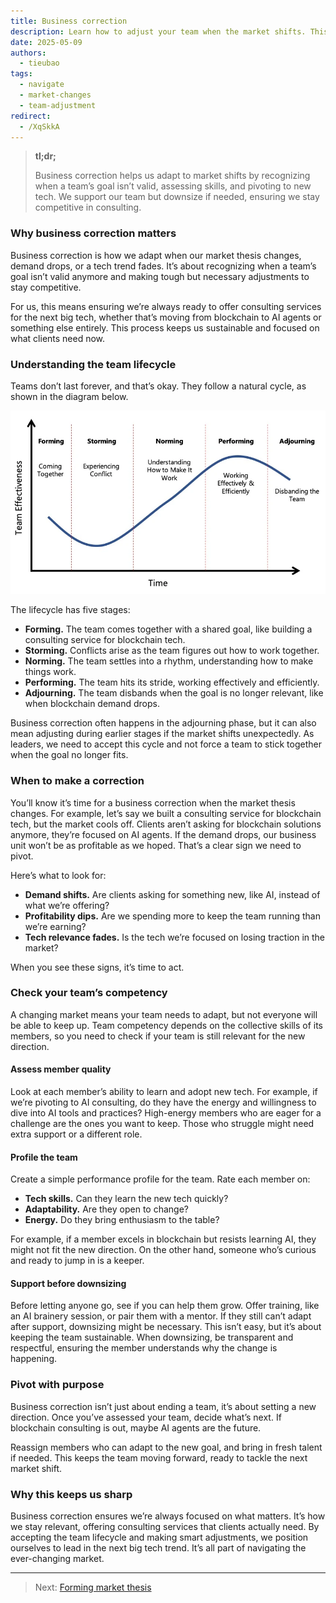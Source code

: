 ```yaml
---
title: Business correction
description: Learn how to adjust your team when the market shifts. This guide helps you assess competency, pivot goals, and keep your consulting service competitive.
date: 2025-05-09
authors:
  - tieubao
tags:
  - navigate
  - market-changes
  - team-adjustment
redirect:
  - /XqSkkA
---
```


> **tl;dr;**
>
> Business correction helps us adapt to market shifts by recognizing when a team’s goal isn’t valid, assessing skills, and pivoting to new tech. We support our team but downsize if needed, ensuring we stay competitive in consulting.

### Why business correction matters

Business correction is how we adapt when our market thesis changes, demand drops, or a tech trend fades. It’s about recognizing when a team’s goal isn’t valid anymore and making tough but necessary adjustments to stay competitive.

For us, this means ensuring we’re always ready to offer consulting services for the next big tech, whether that’s moving from blockchain to AI agents or something else entirely. This process keeps us sustainable and focused on what clients need now.

### Understanding the team lifecycle

Teams don’t last forever, and that’s okay. They follow a natural cycle, as shown in the diagram below.

![](assets/team-cycle.webp)

The lifecycle has five stages:

- **Forming.** The team comes together with a shared goal, like building a consulting service for blockchain tech.
- **Storming.** Conflicts arise as the team figures out how to work together.
- **Norming.** The team settles into a rhythm, understanding how to make things work.
- **Performing.** The team hits its stride, working effectively and efficiently.
- **Adjourning.** The team disbands when the goal is no longer relevant, like when blockchain demand drops.

Business correction often happens in the adjourning phase, but it can also mean adjusting during earlier stages if the market shifts unexpectedly. As leaders, we need to accept this cycle and not force a team to stick together when the goal no longer fits.

### When to make a correction

You’ll know it’s time for a business correction when the market thesis changes. For example, let’s say we built a consulting service for blockchain tech, but the market cools off. Clients aren’t asking for blockchain solutions anymore, they’re focused on AI agents. If the demand drops, our business unit won’t be as profitable as we hoped. That’s a clear sign we need to pivot.

Here’s what to look for:

- **Demand shifts.** Are clients asking for something new, like AI, instead of what we’re offering?
- **Profitability dips.** Are we spending more to keep the team running than we’re earning?
- **Tech relevance fades.** Is the tech we’re focused on losing traction in the market?

When you see these signs, it’s time to act.

### Check your team’s competency

A changing market means your team needs to adapt, but not everyone will be able to keep up. Team competency depends on the collective skills of its members, so you need to check if your team is still relevant for the new direction.

#### Assess member quality

Look at each member’s ability to learn and adopt new tech. For example, if we’re pivoting to AI consulting, do they have the energy and willingness to dive into AI tools and practices? High-energy members who are eager for a challenge are the ones you want to keep. Those who struggle might need extra support or a different role.

#### Profile the team

Create a simple performance profile for the team. Rate each member on:

- **Tech skills.** Can they learn the new tech quickly?
- **Adaptability.** Are they open to change?
- **Energy.** Do they bring enthusiasm to the table?

For example, if a member excels in blockchain but resists learning AI, they might not fit the new direction. On the other hand, someone who’s curious and ready to jump in is a keeper.

#### Support before downsizing

Before letting anyone go, see if you can help them grow. Offer training, like an AI brainery session, or pair them with a mentor. If they still can’t adapt after support, downsizing might be necessary. This isn’t easy, but it’s about keeping the team sustainable. When downsizing, be transparent and respectful, ensuring the member understands why the change is happening.

### Pivot with purpose

Business correction isn’t just about ending a team, it’s about setting a new direction. Once you’ve assessed your team, decide what’s next. If blockchain consulting is out, maybe AI agents are the future.

Reassign members who can adapt to the new goal, and bring in fresh talent if needed. This keeps the team moving forward, ready to tackle the next market shift.

### Why this keeps us sharp

Business correction ensures we’re always focused on what matters. It’s how we stay relevant, offering consulting services that clients actually need. By accepting the team lifecycle and making smart adjustments, we position ourselves to lead in the next big tech trend. It’s all part of navigating the ever-changing market.

---

> Next: [Forming market thesis](forming-market-thesis.md)
